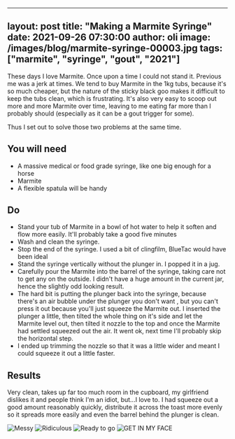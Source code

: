 
---
layout: post
title:  "Making a Marmite Syringe"
date:   2021-09-26 07:30:00
author: oli
image: /images/blog/marmite-syringe-00003.jpg
tags: ["marmite", "syringe", "gout", "2021"]
---

These days I love Marmite.  Once upon a time I could not stand it.  Previous me was a jerk at times.
We tend to buy Marmite in the 1kg tubs, because it's so much cheaper, but the nature of the sticky black goo makes it difficult to keep the tubs clean, which is frustrating.  It's also very easy to scoop out more and more Marmite over time, leaving to me eating far more than I probably should (especially as it can be a gout trigger for some).

Thus I set out to solve those two problems at the same time.


## You will need

* A massive medical or food grade syringe, like one big enough for a horse
* Marmite
* A flexible spatula will be handy

## Do

* Stand your tub of Marmite in a bowl of hot water to help it soften and flow more easily.  It'll probably take a good five minutes
* Wash and clean the syringe.
* Stop the end of the syringe.  I used a bit of clingfilm, BlueTac would have been ideal
* Stand the syringe vertically without the plunger in.  I popped it in a jug.
* Carefully pour the Marmite into the barrel of the syringe, taking care not to get any on the outside.  I didn't have a huge amount in the current jar, hence the slightly odd looking result.
* The hard bit is putting the plunger back into the syringe, because there's an air bubble under the plunger you don't want , but you can't press it out because you'll just squeeze the Marmite out.  I inserted the plunger a little, then tilted the whole thing on it's side and let the Marmite level out, then tilted it nozzle to the top and once the Marmite had settled squeezed out the air.  It went ok, next time I'll probably skip the horizontal step.
* I ended up trimming the nozzle so that it was a little wider and meant I could squeeze it out a little faster.

## Results

Very clean, takes up far too much room in the cupboard, my girlfriend dislikes it and people think I'm an idiot, but...I love to.  I had squeeze out a good amount reasonably quickly, distribute it across the toast more evenly so it spreads more easily and even the barrel behind the plunger is clean.

![Messy](/images/blog/marmite-syringe-00001.jpg)
![Ridiculous](/images/blog/marmite-syringe-00002.jpg)
![Ready to go](/images/blog/marmite-syringe-00003.jpg)
![GET IN MY FACE](/images/blog/marmite-syringe-00004.jpg)
